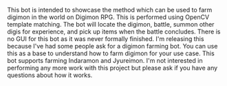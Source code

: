 This bot is intended to showcase the method which can be used to farm digimon in the world on Digimon RPG. This is performed using OpenCV template matching. The bot will locate the digimon, battle, summon other digis for experience, and pick up items when the battle concludes. There is no GUI for this bot as it was never formally finished. I'm releasing this because I've had some people ask for a digimon farming bot. You can use this as a base to understand how to farm digimon for your use case. This bot supports farming Indaramon and Jyureimon. I'm not interested in performing any more work with this project but please ask if you have any questions about how it works.
